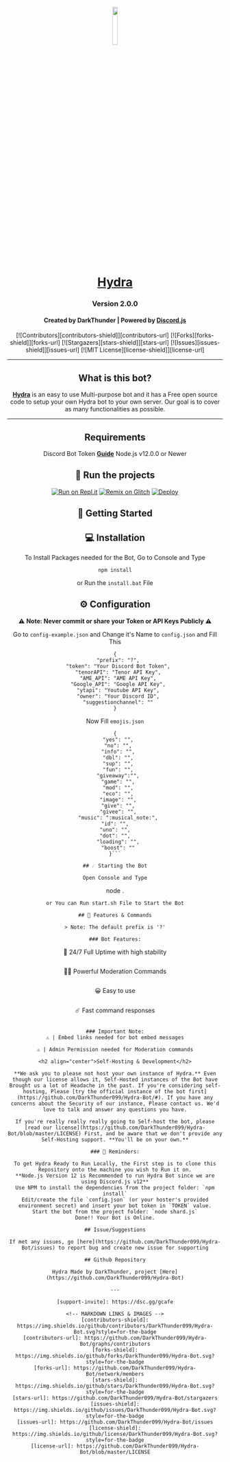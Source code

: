 <div align="center">
  <a href="https:/dsc.gg/Hydra9"><img src="https://i.imgur.com/gVsjVWp.png" width="15%"/></a>
  <h1><a href="https://dsc.gg/hydra9">Hydra </a></h1>

  <h3>Version 2.0.0</h3>

  <h4>Created by DarkThunder | Powered by <a href="https://discord.js.org/">Discord.js</a></h4>
  
<p align="center">
<table align="center">

 [![Contributors][contributors-shield]][contributors-url]
 [![Forks][forks-shield]][forks-url]
 [![Stargazers][stars-shield]][stars-url]
 [![Issues][issues-shield]][issues-url]
 [![MIT License][license-shield]][license-url]
 <br>

</div>

---

<h2 align="center">What is this bot?</h2>

<strong><a href="https://dsc.gg/Hydra9">Hydra</a></strong> is an easy to use Multi-purpose bot and it has a Free open source code to setup your own Hydra bot to your own server. Our goal is to cover as many functionalities as possible.

---

## Requirements
Discord Bot Token **[Guide](https://discordjs.guide/preparations/setting-up-a-bot-application.html#creating-your-bot)**
Node.js v12.0.0 or Newer
  
## 💨 Run the projects

[![Run on Repl.it](https://repl.it/badge/github/SudhanPlayz/Discord-MusicBot)](https://repl.it/github/DarkThunder99/Hydra-Bot)
[![Remix on Glitch](https://cdn.glitch.com/2703baf2-b643-4da7-ab91-7ee2a2d00b5b%2Fremix-button.svg)](https://glitch.com/edit/#!/import/github/DarkThunder99/Hydra-Bot)
[![Deploy](https://www.herokucdn.com/deploy/button.svg)](https://heroku.com/deploy?template=https://github.com/DarkThunder99/Hydra-Bot)

## 🚀 Getting Started

## 💻 Installation

To Install Packages needed for the Bot, Go to Console and Type 
```
npm install
```
or Run the `install.bat` File
  

## ⚙️ Configuration
  
⚠️ **Note: Never commit or share your Token or API Keys Publicly** ⚠️
  
Go to `config-example.json` and Change it's Name to `config.json` and Fill This 
  ```
  {
    "prefix": "?",
    "token": "Your Discord Bot Token",
    "tenorAPI": "Tenor API Key",
    "AME_API": "AME API Key",
    "Google_API": "Google API Key",
    "ytapi": "Youtube API Key",
    "owner": "Your Discord ID",
    "suggestionchannel": ""
  }
  ```
  Now Fill `emojis.json`
  ```
  {
	"yes": "",
	"no": "",
	"info": "",
	"dbl": "",
	"sup": "",
	"fun": "",
	"giveaway":"",
	"game": "",
	"mod": "",
	"eco": "",
	"image": "",
	"give": "",
	"givee": "",
	"music": ":musical_note:",
  "id": "",
  "uno": "",
  "dot": "",
	"loading": "",
	"boost": ""
}```

## ☄️ Starting the Bot

Open Console and Type
```
node .
```
or You can Run start.sh File to Start the Bot

## 📝 Features & Commands

> Note: The default prefix is '?'

### Bot Features:
```
🔋 24/7 Full Uptime with high stability
```
```
👮‍♂️ Powerful Moderation Commands
```
```
😀 Easy to use
```
```
☄️ Fast command responses
```

### Important Note:
⚠ | Embed links needed for bot embed messages

⚠ | Admin Permission needed for Moderation commands

<h2 align="center">Self-Hosting & Development</h2>

**We ask you to please not host your own instance of Hydra.** Even though our license allows it, Self-Hosted instances of the Bot have Brought us a lot of Headache in the past. If you're considering self-hosting, Please [try the official instance of the bot first](https://github.com/DarkThunder099/Hydra-Bot/#). If you have any concerns about the Security of our instance, Please contact us. We'd love to talk and answer any questions you have.

If you're really really really going to Self-host the bot, please [read our license](https://github.com/DarkThunder099/Hydra-Bot/blob/master/LICENSE) First, and be aware that we don't provide any Self-Hosting support. **You'll be on your own.**

### 🌟 Reminders:

To get Hydra Ready to Run Locally, the First step is to clone this Repository onto the machine you wish to Run it on.
**Node.js Version 12 is Recommended to run Hydra Bot since we are using Discord.js v12**
Use NPM to install the dependencies from the project folder: `npm install`
Edit/create the file `config.json` (or your hoster's provided environment secret) and insert your bot token in `TOKEN` value.
Start the bot from the project folder: `node shard.js`
Done!! Your Bot is Online.

## Issue/Suggestions

If met any issues, go [here](https://github.com/DarkThunder099/Hydra-Bot/issues) to report bug and create new issue for supporting

## Github Repository

Hydra Made by DarkThunder, project [Here](https://github.com/DarkThunder099/Hydra-Bot)

---

[support-invite]: https://dsc.gg/gcafe

<!-- MARKDOWN LINKS & IMAGES -->
[contributors-shield]: https://img.shields.io/github/contributors/DarkThunder099/Hydra-Bot.svg?style=for-the-badge
[contributors-url]: https://github.com/DarkThunder099/Hydra-Bot/graphs/contributors
[forks-shield]: https://img.shields.io/github/forks/DarkThunder099/Hydra-Bot.svg?style=for-the-badge
[forks-url]: https://github.com/DarkThunder099/Hydra-Bot/network/members
[stars-shield]: https://img.shields.io/github/stars/DarkThunder099/Hydra-Bot.svg?style=for-the-badge
[stars-url]: https://github.com/DarkThunder099/Hydra-Bot/stargazers
[issues-shield]: https://img.shields.io/github/issues/DarkThunder099/Hydra-Bot.svg?style=for-the-badge
[issues-url]: https://github.com/DarkThunder099/Hydra-Bot/issues
[license-shield]: https://img.shields.io/github/license/DarkThunder099/Hydra-Bot.svg?style=for-the-badge
[license-url]: https://github.com/DarkThunder099/Hydra-Bot/blob/master/LICENSE
